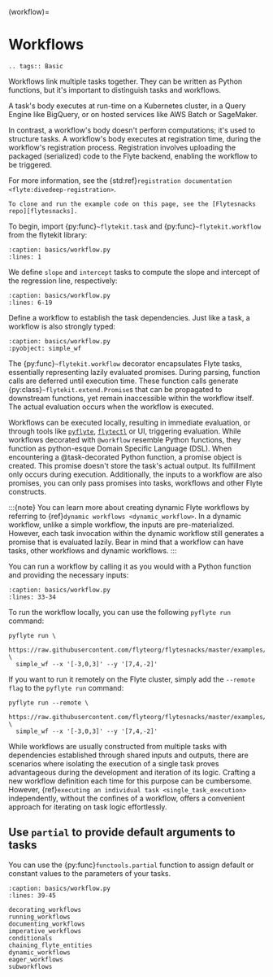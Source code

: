 (workflow)=

# Workflows

```{eval-rst}
.. tags:: Basic
```

Workflows link multiple tasks together. They can be written as Python functions,
but it's important to distinguish tasks and workflows.

A task's body executes at run-time on a Kubernetes cluster, in a Query Engine like BigQuery,
or on hosted services like AWS Batch or SageMaker.

In contrast, a workflow's body doesn't perform computations; it's used to structure tasks.
A workflow's body executes at registration time, during the workflow's registration process.
Registration involves uploading the packaged (serialized) code to the Flyte backend,
enabling the workflow to be triggered.

For more information, see the {std:ref}`registration documentation <flyte:divedeep-registration>`.

```{note}
To clone and run the example code on this page, see the [Flytesnacks repo][flytesnacks].
```

To begin, import {py:func}`~flytekit.task` and {py:func}`~flytekit.workflow` from the flytekit library:

```{rli} https://raw.githubusercontent.com/flyteorg/flytesnacks/master/examples/basics/basics/workflow.py
:caption: basics/workflow.py
:lines: 1
```

We define `slope` and `intercept` tasks to compute the slope and
intercept of the regression line, respectively:

```{rli} https://raw.githubusercontent.com/flyteorg/flytesnacks/master/examples/basics/basics/workflow.py
:caption: basics/workflow.py
:lines: 6-19
```

Define a workflow to establish the task dependencies.
Just like a task, a workflow is also strongly typed:

```{rli} https://raw.githubusercontent.com/flyteorg/flytesnacks/master/examples/basics/basics/workflow.py
:caption: basics/workflow.py
:pyobject: simple_wf
```

The {py:func}`~flytekit.workflow` decorator encapsulates Flyte tasks, essentially representing lazily evaluated promises. During parsing, function calls are deferred until execution time. These function calls generate {py:class}`~flytekit.extend.Promise`s that can be propagated to downstream functions, yet remain inaccessible within the workflow itself. The actual evaluation occurs when the workflow is executed.

Workflows can be executed locally, resulting in immediate evaluation, or through tools like
[`pyflyte`](https://docs.flyte.org/projects/flytekit/en/latest/pyflyte.html),
[`flytectl`](https://docs.flyte.org/projects/flytectl/en/latest/index.html) or UI, triggering evaluation.
While workflows decorated with `@workflow` resemble Python functions,
they function as python-esque Domain Specific Language (DSL).
When encountering a @task-decorated Python function, a promise object is created.
This promise doesn't store the task's actual output. Its fulfillment only occurs during execution.
Additionally, the inputs to a workflow are also promises, you can only pass promises into
tasks, workflows and other Flyte constructs.

:::{note}
You can learn more about creating dynamic Flyte workflows by referring
to {ref}`dynamic workflows <dynamic_workflow>`.
In a dynamic workflow, unlike a simple workflow, the inputs are pre-materialized.
However, each task invocation within the dynamic workflow still generates a promise that is evaluated lazily.
Bear in mind that a workflow can have tasks, other workflows and dynamic workflows.
:::

You can run a workflow by calling it as you would with a Python function and providing the necessary inputs:

```{rli} https://raw.githubusercontent.com/flyteorg/flytesnacks/master/examples/basics/basics/workflow.py
:caption: basics/workflow.py
:lines: 33-34
```

To run the workflow locally, you can use the following `pyflyte run` command:

```
pyflyte run \
  https://raw.githubusercontent.com/flyteorg/flytesnacks/master/examples/basics/basics/workflow.py \
  simple_wf --x '[-3,0,3]' --y '[7,4,-2]'
```

If you want to run it remotely on the Flyte cluster,
simply add the `--remote flag` to the `pyflyte run` command:

```
pyflyte run --remote \
  https://raw.githubusercontent.com/flyteorg/flytesnacks/master/examples/basics/basics/workflow.py \
  simple_wf --x '[-3,0,3]' --y '[7,4,-2]'
```

While workflows are usually constructed from multiple tasks with dependencies established through
shared inputs and outputs, there are scenarios where isolating the execution of a single task
proves advantageous during the development and iteration of its logic.
Crafting a new workflow definition each time for this purpose can be cumbersome.
However, {ref}`executing an individual task <single_task_execution>` independently,
without the confines of a workflow, offers a convenient approach for iterating on task logic effortlessly.

## Use `partial` to provide default arguments to tasks

You can use the {py:func}`functools.partial` function to assign default or constant values to the parameters of your tasks.

```{rli} https://raw.githubusercontent.com/flyteorg/flytesnacks/master/examples/basics/basics/workflow.py
:caption: basics/workflow.py
:lines: 39-45
```

```{toctree}
decorating_workflows
running_workflows
documenting_workflows
imperative_workflows
conditionals
chaining_flyte_entities
dynamic_workflows
eager_workflows
subworkflows
```

[flytesnacks]: https://github.com/flyteorg/flytesnacks/tree/master/examples/basics/

